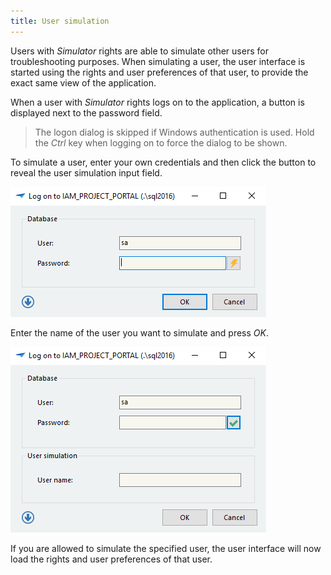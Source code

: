 ```yaml
---
title: User simulation
---
```


Users with *Simulator* rights are able to simulate other users for troubleshooting purposes. When simulating a user, the user interface is started using the rights and user preferences of that user, to provide the exact same view of the application.

When a user with *Simulator* rights logs on to the application, a button is displayed next to the password field. 

> The logon dialog is skipped if Windows authentication is used. Hold the *Ctrl* key when logging on to force the dialog to be shown.

To simulate a user, enter your own credentials and then click the button to reveal the user simulation input field.

![](../assets/iam_admin/image7.png)

Enter the name of the user you want to simulate and press *OK*.

![](../assets/iam_admin/image8.png)

If you are allowed to simulate the specified user, the user interface will now load the rights and user preferences of that user.